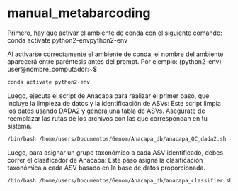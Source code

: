# manual_metabarcoding
Primero, hay que activar el ambiente de conda con el siguiente comando:
conda activate python2-envpython2-env

Al activarse correctamente el ambiente de conda, el nombre del ambiente aparecerá entre paréntesis antes del prompt.
Por ejemplo: (python2-env) user@nombre_computador:~$

```bash
conda activate python2-env
```

Luego, ejecuta el script de Anacapa para realizar el primer paso, que incluye la limpieza de datos y la identificación de ASVs:
Este script limpia los datos usando DADA2 y genera una tabla de ASVs.
Asegúrate de reemplazar las rutas de los archivos con las que correspondan en tu sistema.

```bash
/bin/bash /home/users/Documentos/Genom/Anacapa_db/anacapa_QC_dada2.sh -i /home/users/Documentos/Genom/dexmul_arms_al -o /home/users/Documentos/Genom/out_anacapa -d /home/users/Documentos/Genom/Anacapa_db -a nextera -t Miseq -f /home/users/Documentos/Genom/Anacapa_db/forward_primers.txt -r /home/users/Documentos/Genom/Anacapa_db/reverse_primers.txt -e /home/users/Documentos/Genom/Anacapa_db/metabarcode_loci_min_merge_length.txt -g -l
 ```

Luego, para asignar un grupo taxonómico a cada ASV identificado, debes correr el clasificador de Anacapa:
Este paso asigna la clasificación taxonómica a cada ASV basado en la base de datos proporcionada.

```bash
/bin/bash /home/users/Documentos/Genom/Anacapa_db/anacapa_classifier.sh -o  /home/users/Documentos/Genom/out_anacapa/ -d /home/users/Documentos/Genom/Anacapa_db/ -l
```
